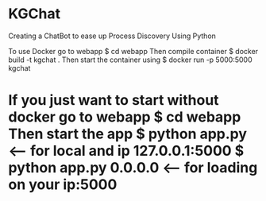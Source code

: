 # KGChat
Creating a ChatBot to ease up Process Discovery Using Python

To use Docker go to webapp
$ cd webapp
Then compile container
$ docker build -t kgchat .
Then start the container using
$ docker run -p 5000:5000 kgchat

If you just want to start without docker go to webapp
$ cd webapp
Then start the app
$ python app.py <-- for local and ip 127.0.0.1:5000
$ python app.py 0.0.0.0 <-- for loading on your ip:5000 
=====
